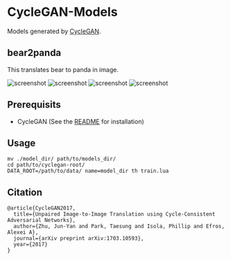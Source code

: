 # CycleGAN-Models
Models generated by [CycleGAN](https://github.com/junyanz/CycleGAN).

## bear2panda
This translates bear to panda in image.

![screenshot](https://github.com/tatsuyah/CycleGAN-Models/blob/master/images/bear2panda/bear2panda-1.png)
![screenshot](https://github.com/tatsuyah/CycleGAN-Models/blob/master/images/bear2panda/bear2panda-2.png)
![screenshot](https://github.com/tatsuyah/CycleGAN-Models/blob/master/images/bear2panda/bear2panda-3.png)
![screenshot](https://github.com/tatsuyah/CycleGAN-Models/blob/master/images/bear2panda/bear2panda-4.png)


## Prerequisits
 * CycleGAN (See the [README](https://github.com/junyanz/CycleGAN) for installation)

## Usage
```
mv ./model_dir/ path/to/models_dir/
cd path/to/cyclegan-root/
DATA_ROOT=/path/to/data/ name=model_dir th train.lua
```

## Citation
```
@article{CycleGAN2017,
  title={Unpaired Image-to-Image Translation using Cycle-Consistent Adversarial Networks},
  author={Zhu, Jun-Yan and Park, Taesung and Isola, Phillip and Efros, Alexei A},
  journal={arXiv preprint arXiv:1703.10593},
  year={2017}
}
```
